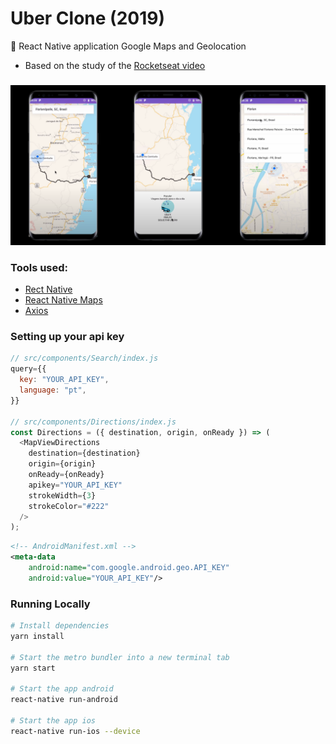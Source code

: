 # Uber Clone (2019)

:iphone: React Native application Google Maps and Geolocation

- Based on the study of the [Rocketseat video](https://www.youtube.com/watch?v=bg-U0xZwcRk)

###

![Uber](./.github/assets/relirk-uber-mobile.png)

### Tools used:

- [Rect Native](https://reactnative.dev/)
- [React Native Maps](https://github.com/react-native-community/react-native-maps)
- [Axios](https://github.com/axios/axios)

### Setting up your api key

```javascript
// src/components/Search/index.js
query={{
  key: "YOUR_API_KEY",
  language: "pt",
}}

// src/components/Directions/index.js
const Directions = ({ destination, origin, onReady }) => (
  <MapViewDirections
    destination={destination}
    origin={origin}
    onReady={onReady}
    apikey="YOUR_API_KEY"
    strokeWidth={3}
    strokeColor="#222"
  />
);
```

```xml
<!-- AndroidManifest.xml -->
<meta-data
    android:name="com.google.android.geo.API_KEY"
    android:value="YOUR_API_KEY"/>
```

### Running Locally

```sh
# Install dependencies
yarn install

# Start the metro bundler into a new terminal tab
yarn start

# Start the app android
react-native run-android

# Start the app ios
react-native run-ios --device
```
